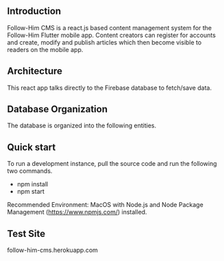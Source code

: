 ## Introduction
Follow-Him CMS is a react.js based content management system for the Follow-Him Flutter mobile app. Content creators can register for accounts and create, modify and publish articles which then become visible to readers on the mobile app.  

## Architecture
This react app talks directly to the Firebase database to fetch/save data. 

## Database Organization
The database is organized into the following entities.

## Quick start
To run a development instance, pull the source code and run the following two commands. 
- npm install
- npm start

Recommended Environment: MacOS with Node.js and Node Package Management (https://www.npmjs.com/) installed.

## Test Site
follow-him-cms.herokuapp.com
